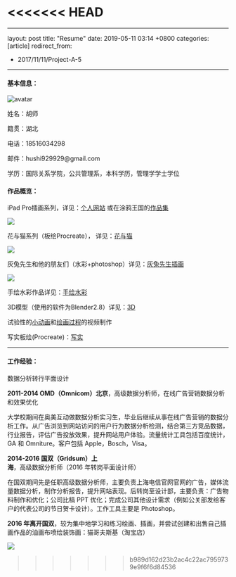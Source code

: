 <<<<<<< HEAD
=======
---
layout: post
title:  "Resume"
date:   2019-05-11 03:14 +0800
categories: [article]
redirect_from:
  - 2017/11/11/Project-A-5
---

#### 基本信息：

<img src="http://wx1.sinaimg.cn/large/698f3196gy1g2yu5qluh1j203c03cmx6.jpg" alt="avatar" style="margin-left: 0;">


<p style="margin-bottom: 0;">姓名：胡师</p>

<p style="margin-bottom: 0;">籍贯：湖北</p>

<p style="margin-bottom: 0;">电话：18516034298</p>

<p style="margin-bottom: 0;">邮件：hushi929929@gmail.com</p>

<p style="margin-bottom: 0;">学历：国际关系学院，公共管理系，本科学历，管理学学士学位</p>


#### 作品概览：

iPad Pro插画系列，详见：[个人网站]( https://hushi929.github.io/drawing/DailyPracticeInFeb) 或在涂鸦王国的[作品集](https://www.gracg.com/hushi)

![](http://wx4.sinaimg.cn/mw690/698f3196gy1g2yu6ilpxhj21ay0bqwtb.jpg)

花与猫系列（板绘Procreate）， 详见：[花与猫](https://hushi929.github.io/drawing/FlowersAndCats)

![](http://wx1.sinaimg.cn/mw690/698f3196gy1g2yu5jwk70j21jq0ap4h4.jpg)

灰兔先生和他的朋友们（水彩+photoshop）详见：[灰兔先生插画]( https://hushi929.github.io/drawing/Mr.GreyRabbitIllustration)

![](http://wx3.sinaimg.cn/mw690/698f3196gy1g2yu5jxsilj21850cdgyr.jpg)

手绘水彩作品详见：[手绘水彩](https://hushi929.github.io/drawing/WatercolorThirdPeriod)

3D模型（使用的软件为Blender2.8）详见：[3D](https://hushi929.github.io/drawing/ArtProjectForthPeriod)

试验性的[小动画](https://hushi929.github.io/video/Animations)和[绘画过程](https://hushi929.github.io/video/Video)的视频制作

写实板绘(Procreate)：[写实](https://hushi929.github.io/drawing/PracticeInMarch)



------



#### 工作经验：

数据分析转行平面设计

**2011-2014 OMD（Omnicom）北京**，高级数据分析师，在线广告营销数据分析和效果优化

大学校期间在奥美互动做数据分析实习生，毕业后继续从事在线广告营销的数据分析工作。从广告浏览到网站访问的用户行为数据分析检测，结合第三方竞品数据，行业报告，评估广告投放效果，提升网站用户体验。流量统计工具包括百度统计，GA 和 Omniture。客户包括 Apple，Bosch，Visa。

**2014-2016 国双（Gridsum）上海**，高级数据分析师（2016 年转岗平面设计师）

在国双期间先是任职高级数据分析师，主要负责上海电信官网官网的广告，媒体流量数据分析，制作分析报告，提升网站表现。后转岗至设计部，主要负责：广告物料制作和优化；公司比稿 PPT 优化；完成公司其他设计需求（例如公关部发给客户的代表公司的节日贺卡设计）。工作工具主要是 Photoshop。

**2016 年离开国双**，较为集中地学习和练习绘画、插画，并尝试创建和出售自己插画作品的油画布喷绘装饰画：猫哥夫斯基（淘宝店）

![](http://wx4.sinaimg.cn/mw690/698f3196gy1g2yu5dezikj21gu0u07wi.jpg)
>>>>>>> b989d162d23b2ac4c22ac7959739e9f6f6d84536
